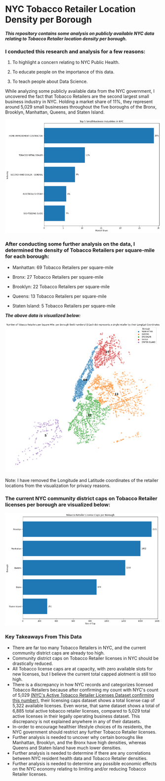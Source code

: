 # NYC Tobacco Retailer Location Density per Borough
***This repository contains some analysis on publicly available NYC data relating to Tobacco Retailer location density per borough.***

### I conducted this research and analysis for a few reasons:

1) To highlight a concern relating to NYC Public Health.

2) To educate people on the importance of this data.

3) To teach people about Data Science.

While analyzing some publicly available data from the NYC government, I uncovered the fact that Tobacco Retailers are the second largest small business industry in NYC. Holding a market share of 11%, they represent around 5,029 small businesses throughout the five boroughs of the Bronx, Brooklyn, Manhattan, Queens, and Staten Island.

![Top 5 Small Business Industries in NYC](https://github.com/TechProofreader/NYC-Tobacco-Retailer-Location-Density/blob/b86e33266c5a723d8f81390906092b27545cb46a/Top_5_Small_Biz_NYC.png)

### After conducting some further analysis on the data, I determined the density of Tobacco Retailers per square-mile for each borough:

* Manhattan: 69 Tobacco Retailers per square-mile

* Bronx: 27 Tobacco Retailers per square-mile

* Brooklyn: 22 Tobacco Retailers per square-mile

* Queens: 13 Tobacco Retailers per square-mile

* Staten Island: 5 Tobacco Retailers per square-mile

***The above data is visualized below:***

![Tobacco Retailer Location Density](https://github.com/TechProofreader/NYC-Tobacco-Retailer-Location-Density/blob/b86e33266c5a723d8f81390906092b27545cb46a/NYC_Tobacco_Density.png)

Note: I have removed the Longitude and Latitude coordinates of the retailer locations from the visualization for privacy reasons.

### The current NYC community district caps on Tobacco Retailer licenses per borough are visualized below:

![Tobacco Retailer License Caps](https://github.com/TechProofreader/NYC-Tobacco-Retailer-Location-Density/blob/8ce2f6401a1e66c8b462101ae1448d0d7070e17c/Tobacco_Caps_NYC.png)

### Key Takeaways From This Data

* There are far too many Tobacco Retailers in NYC, and the current community district caps are already too high.
* Community district caps on Tobacco Retailer licenses in NYC should be drastically reduced.
* All Tobacco license caps are at capacity, with zero available slots for new licenses, but I believe the current total capped alotment is still too high.
* There is a discrepancy in how NYC records and categorizes licensed Tobacco Retailers because after confirming my count with NYC's count of 5,029 [(NYC's Active Tobacco Retailer Licenses Dataset confirming this number)](https://data.cityofnewyork.us/Business/Active-Tobacco-Retail-Dealer-Licenses/adw8-wvxb), their licensing caps dataset shows a total license cap of 5,322 available licenses. Even worse, that same dataset shows a total of 6,885 total active tobacco retailer licenses, compared to 5,029 total active licenses in their legally operating business dataset. This discrepancy is not explained anywhere in any of their datasets.
* In-order to encourage healthier lifestyle choices of its residents, the NYC government should restrict any further Tobacco Retailer licenses.
* Further analysis is needed to uncover why certain boroughs like Manhattan, Brooklyn, and the Bronx have high densities, whereas Queens and Staten Island have much lower densities.
* Further analysis is needed to determine if there are any correlations between NYC resident health data and Tobacco Retailer densities.
* Further analysis is needed to determine any possible economic effects on the NYC economy relating to limiting and/or reducing Tobacco Retailer licenses.
